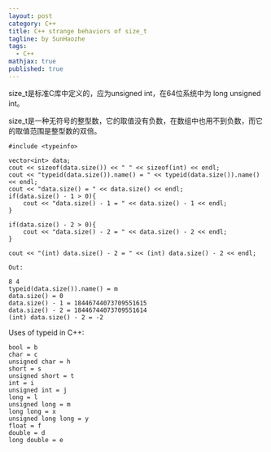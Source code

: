 ```yaml
---
layout: post
category: C++
title: C++ strange behaviors of size_t 
tagline: by SunHaozhe
tags: 
  - C++
mathjax: true
published: true
---
```


size_t是标准C库中定义的，应为unsigned int，在64位系统中为 long unsigned int。

size_t是一种无符号的整型数，它的取值没有负数，在数组中也用不到负数，而它的取值范围是整型数的双倍。

```
#include <typeinfo>

vector<int> data;
cout << sizeof(data.size()) << " " << sizeof(int) << endl;
cout << "typeid(data.size()).name() = " << typeid(data.size()).name() << endl;
cout << "data.size() = " << data.size() << endl;
if(data.size() - 1 > 0){
    cout << "data.size() - 1 = " << data.size() - 1 << endl;
}

if(data.size() - 2 > 0){
    cout << "data.size() - 2 = " << data.size() - 2 << endl;
}

cout << "(int) data.size() - 2 = " << (int) data.size() - 2 << endl;

Out:

8 4
typeid(data.size()).name() = m
data.size() = 0
data.size() - 1 = 18446744073709551615
data.size() - 2 = 18446744073709551614
(int) data.size() - 2 = -2
```

Uses of typeid in C++:
```
bool = b
char = c
unsigned char = h
short = s
unsigned short = t
int = i
unsigned int = j
long = l
unsigned long = m
long long = x
unsigned long long = y
float = f
double = d
long double = e
```

